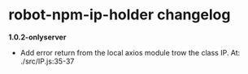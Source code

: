 # robot-npm-ip-holder changelog

**1.0.2-onlyserver**
* Add error return from the local axios module trow the class IP. At: ./src/IP.js:35-37